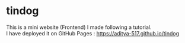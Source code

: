# tindog <br>
This is a mini website (Frontend) I made following a tutorial.<br>
I have deployed it on GitHub Pages :  https://aditya-517.github.io/tindog
